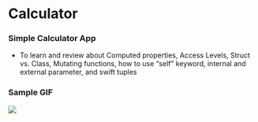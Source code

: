 # Calculator
### Simple Calculator App
* To learn and review about Computed properties, Access Levels, Struct vs. Class, Mutating functions, how to use “self” keyword, internal and external parameter, and swift tuples

### Sample GIF
![](calculatorApp.gif)
